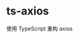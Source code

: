 <!--
 * @Author: Hale
 * @Description:
 * @Date: 2019-04-25
 * @LastEditTime: 2019-05-22
 -->

# ts-axios

使用 TypeScript 重构 axios

